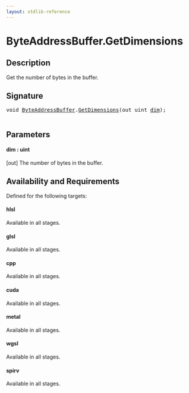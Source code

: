 ```yaml
---
layout: stdlib-reference
---
```


# ByteAddressBuffer\.GetDimensions

## Description

Get the number of bytes in the buffer.



## Signature 

<pre>
<span class="code_keyword">void</span> <a href="index.md" class="code_type">ByteAddressBuffer</a>.<a href="getdimensions-03.md">GetDimensions</a>(<span class="code_keyword">out</span> <span class="code_keyword">uint</span> <a href="getdimensions-03.md#decl-dim" class="code_param">dim</a>);

</pre>

## Parameters

####  <a id="decl-dim"></a>dim  : uint
\[out\] The number of bytes in the buffer.


## Availability and Requirements

Defined for the following targets:

#### hlsl
Available in all stages.

#### glsl
Available in all stages.

#### cpp
Available in all stages.

#### cuda
Available in all stages.

#### metal
Available in all stages.

#### wgsl
Available in all stages.

#### spirv
Available in all stages.




<script>
// Fix .md links to .html when on ReadTheDocs
if (window.location.hostname.includes('readthedocs') || 
    window.location.hostname.includes('rtfd.io')) {
  document.addEventListener('DOMContentLoaded', function() {
    const links = document.querySelectorAll('a');
    links.forEach(link => {
      const href = link.getAttribute('href');
      if (href && href.includes('.md')) {
        // This regex will handle .md links with or without fragment identifiers or query parameters
        link.href = link.href.replace(/(.+)\.md(#[^?]*)?(\?.*)?$/, '$1.html$2$3');
      }
    });
  });
}
</script>

